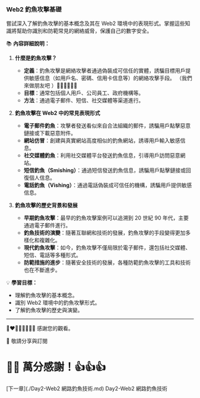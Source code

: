 ### Web2 釣魚攻擊基礎

嘗試深入了解釣魚攻擊的基本概念及其在 Web2 環境中的表現形式。掌握這些知識將幫助你識別和防範常見的網絡威脅，保護自己的數字安全。

📚 **內容詳細說明：**

1. **什麼是釣魚攻擊？**
   - **定義**：釣魚攻擊是網絡攻擊者通過偽裝成可信任的實體，誘騙目標用戶提供敏感信息（如用戶名、密碼、信用卡信息等）的網絡攻擊手段。 （我們來做朋友吧 ）🧛🧛🧛🧛🧛🧛
   - **目標**：通常包括個人用戶、公司員工、政府機構等。
   - **方法**：通過電子郵件、短信、社交媒體等渠道進行。

2. **釣魚攻擊在 Web2 中的常見表現形式**
   - **電子郵件釣魚**：攻擊者發送看似來自合法組織的郵件，誘騙用戶點擊惡意鏈接或下載惡意附件。
   - **網站仿冒**：創建與真實網站高度相似的釣魚網站，誘導用戶輸入敏感信息。
   - **社交媒體釣魚**：利用社交媒體平台發送釣魚信息，引導用戶訪問惡意網站。
   - **短信釣魚（Smishing）**：通過短信發送釣魚信息，誘騙用戶點擊鏈接或回復個人信息。
   - **電話釣魚（Vishing）**：通過電話偽裝成可信任的機構，誘騙用戶提供敏感信息。

3. **釣魚攻擊的歷史背景和發展**
   - **早期釣魚攻擊**：最早的釣魚攻擊案例可以追溯到 20 世紀 90 年代，主要通過電子郵件進行。
   - **釣魚技術的演變**：隨著互聯網和技術的發展，釣魚攻擊的手段變得更加多樣化和複雜化。
   - **現代釣魚攻擊**：如今，釣魚攻擊不僅局限於電子郵件，還包括社交媒體、短信、電話等多種形式。
   - **防範措施的進步**：隨著安全技術的發展，各種防範釣魚攻擊的工具和技術也在不斷進步。

💡 **學習目標：**
- 理解釣魚攻擊的基本概念。
- 識別 Web2 環境中的釣魚攻擊形式。
- 了解釣魚攻擊的歷史與演變。

---

💓❤🧡💛💚💙💜💖 感謝您的觀看。

🙏 敬請分享與訂閱

# 🙋‍♂️ 萬分感謝！👍👍👍


[下一章](./Day2-Web2 網路釣魚技術.md) Day2-Web2 網路釣魚技術